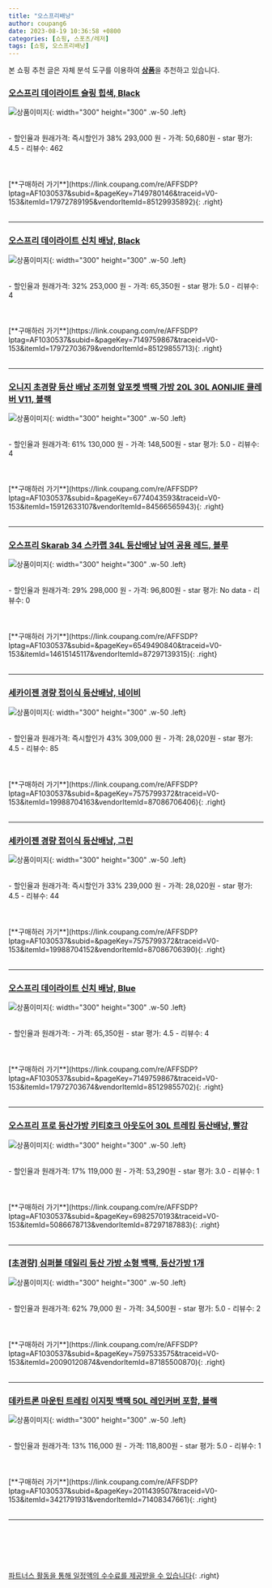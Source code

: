 ```yaml
---
title: "오스프리배낭"
author: coupang6
date: 2023-08-19 10:36:58 +0800
categories: [쇼핑, 스포츠/레저]
tags: [쇼핑, 오스프리배낭]
---
```


본 쇼핑 추천 글은 자체 분석 도구를 이용하여 [**상품**](https://link.coupang.com/a/bao1ui)을 추천하고 있습니다.

### [오스프리 데이라이트 슬링 힙색, Black](https://link.coupang.com/re/AFFSDP?lptag=AF1030537&subid=&pageKey=7149780146&traceid=V0-153&itemId=17972789195&vendorItemId=85129935892)

![상품이미지](https://thumbnail7.coupangcdn.com/thumbnails/remote/230x230ex/image/retail/images/2023/02/20/17/8/16ad4eac-8a7a-4ad8-bb10-2e357857562e.jpg){: width="300" height="300" .w-50 .left}


<br>
- 할인율과 원래가격: 즉시할인가 38%  293,000   원
- 가격: 50,680원
- star 평가: 4.5
- 리뷰수: 462
<br>
<br>
<br>
<br>
[**구매하러 가기**](https://link.coupang.com/re/AFFSDP?lptag=AF1030537&subid=&pageKey=7149780146&traceid=V0-153&itemId=17972789195&vendorItemId=85129935892){: .right}
<br>
<br>

---

### [오스프리 데이라이트 신치 배낭, Black](https://link.coupang.com/re/AFFSDP?lptag=AF1030537&subid=&pageKey=7149759867&traceid=V0-153&itemId=17972703679&vendorItemId=85129855713)

![상품이미지](https://thumbnail10.coupangcdn.com/thumbnails/remote/230x230ex/image/retail/images/2023/02/20/17/2/639ba26f-139f-44b3-8c2d-ffc762aae106.jpg){: width="300" height="300" .w-50 .left}


<br>
- 할인율과 원래가격: 32%  253,000   원
- 가격: 65,350원
- star 평가: 5.0
- 리뷰수: 4
<br>
<br>
<br>
<br>
[**구매하러 가기**](https://link.coupang.com/re/AFFSDP?lptag=AF1030537&subid=&pageKey=7149759867&traceid=V0-153&itemId=17972703679&vendorItemId=85129855713){: .right}
<br>
<br>

---

### [오니지 초경량 등산 배낭 조끼형 앞포켓 백팩 가방 20L 30L AONIJIE 클레버 V11, 블랙](https://link.coupang.com/re/AFFSDP?lptag=AF1030537&subid=&pageKey=6774043593&traceid=V0-153&itemId=15912633107&vendorItemId=84566565943)

![상품이미지](https://thumbnail10.coupangcdn.com/thumbnails/remote/230x230ex/image/vendor_inventory/d7e5/28e9885ae056634b6928c2705396e972aeb6e25c23301e109d14cbb147df.jpg){: width="300" height="300" .w-50 .left}


<br>
- 할인율과 원래가격: 61%  130,000   원
- 가격: 148,500원
- star 평가: 5.0
- 리뷰수: 4
<br>
<br>
<br>
<br>
[**구매하러 가기**](https://link.coupang.com/re/AFFSDP?lptag=AF1030537&subid=&pageKey=6774043593&traceid=V0-153&itemId=15912633107&vendorItemId=84566565943){: .right}
<br>
<br>

---

### [오스프리 Skarab 34 스카랩 34L 등산배낭 남여 공용 레드, 블루](https://link.coupang.com/re/AFFSDP?lptag=AF1030537&subid=&pageKey=6549490840&traceid=V0-153&itemId=14615145117&vendorItemId=87297139315)

![상품이미지](https://thumbnail10.coupangcdn.com/thumbnails/remote/230x230ex/image/vendor_inventory/9903/52fea05f3b075b14c7c063856dcb33000f78dfb45d89579eebf15daf6c46.jpg){: width="300" height="300" .w-50 .left}


<br>
- 할인율과 원래가격: 29%  298,000   원
- 가격: 96,800원
- star 평가: No data
- 리뷰수: 0
<br>
<br>
<br>
<br>
[**구매하러 가기**](https://link.coupang.com/re/AFFSDP?lptag=AF1030537&subid=&pageKey=6549490840&traceid=V0-153&itemId=14615145117&vendorItemId=87297139315){: .right}
<br>
<br>

---

### [세카이젠 경량 접이식 등산배낭, 네이비](https://link.coupang.com/re/AFFSDP?lptag=AF1030537&subid=&pageKey=7575799372&traceid=V0-153&itemId=19988704163&vendorItemId=87086706406)

![상품이미지](https://thumbnail6.coupangcdn.com/thumbnails/remote/230x230ex/image/vendor_inventory/5795/4bf8911a2ec9a74b92a1364321389b9862b58968ec6614829b1887f6c2b3.jpg){: width="300" height="300" .w-50 .left}


<br>
- 할인율과 원래가격: 즉시할인가 43%  309,000   원
- 가격: 28,020원
- star 평가: 4.5
- 리뷰수: 85
<br>
<br>
<br>
<br>
[**구매하러 가기**](https://link.coupang.com/re/AFFSDP?lptag=AF1030537&subid=&pageKey=7575799372&traceid=V0-153&itemId=19988704163&vendorItemId=87086706406){: .right}
<br>
<br>

---

### [세카이젠 경량 접이식 등산배낭, 그린](https://link.coupang.com/re/AFFSDP?lptag=AF1030537&subid=&pageKey=7575799372&traceid=V0-153&itemId=19988704152&vendorItemId=87086706390)

![상품이미지](https://thumbnail6.coupangcdn.com/thumbnails/remote/230x230ex/image/vendor_inventory/64a8/78e774c4e45e49aaf618ad18f59ca8c24509e62f99cf05f225ce5fb33ec6.jpg){: width="300" height="300" .w-50 .left}


<br>
- 할인율과 원래가격: 즉시할인가 33%  239,000   원
- 가격: 28,020원
- star 평가: 4.5
- 리뷰수: 44
<br>
<br>
<br>
<br>
[**구매하러 가기**](https://link.coupang.com/re/AFFSDP?lptag=AF1030537&subid=&pageKey=7575799372&traceid=V0-153&itemId=19988704152&vendorItemId=87086706390){: .right}
<br>
<br>

---

### [오스프리 데이라이트 신치 배낭, Blue](https://link.coupang.com/re/AFFSDP?lptag=AF1030537&subid=&pageKey=7149759867&traceid=V0-153&itemId=17972703674&vendorItemId=85129855702)

![상품이미지](https://thumbnail6.coupangcdn.com/thumbnails/remote/230x230ex/image/retail/images/2023/02/20/17/3/eb45bd56-0e6c-4f2e-8391-98197d486e25.jpg){: width="300" height="300" .w-50 .left}


<br>
- 할인율과 원래가격: 
- 가격: 65,350원
- star 평가: 4.5
- 리뷰수: 4
<br>
<br>
<br>
<br>
[**구매하러 가기**](https://link.coupang.com/re/AFFSDP?lptag=AF1030537&subid=&pageKey=7149759867&traceid=V0-153&itemId=17972703674&vendorItemId=85129855702){: .right}
<br>
<br>

---

### [오스프리 프로 등산가방 키티호크 아웃도어 30L 트레킹 등산배낭, 빨강](https://link.coupang.com/re/AFFSDP?lptag=AF1030537&subid=&pageKey=6982570193&traceid=V0-153&itemId=5086678713&vendorItemId=87297187883)

![상품이미지](https://thumbnail8.coupangcdn.com/thumbnails/remote/230x230ex/image/vendor_inventory/13bf/6127d68d9cb4c407ba23001be594097be220036ef5cf9413f9f7e20a137f.jpg){: width="300" height="300" .w-50 .left}


<br>
- 할인율과 원래가격: 17%  119,000   원
- 가격: 53,290원
- star 평가: 3.0
- 리뷰수: 1
<br>
<br>
<br>
<br>
[**구매하러 가기**](https://link.coupang.com/re/AFFSDP?lptag=AF1030537&subid=&pageKey=6982570193&traceid=V0-153&itemId=5086678713&vendorItemId=87297187883){: .right}
<br>
<br>

---

### [[초경량] 심퍼블 데일리 등산 가방 소형 백팩, 등산가방 1개](https://link.coupang.com/re/AFFSDP?lptag=AF1030537&subid=&pageKey=7597533575&traceid=V0-153&itemId=20090120874&vendorItemId=87185500870)

![상품이미지](https://thumbnail10.coupangcdn.com/thumbnails/remote/230x230ex/image/vendor_inventory/a07d/409cd8fb705fcdf74de435871f492be8647b841ed57671b33cea0d215b46.jpg){: width="300" height="300" .w-50 .left}


<br>
- 할인율과 원래가격: 62%  79,000   원
- 가격: 34,500원
- star 평가: 5.0
- 리뷰수: 2
<br>
<br>
<br>
<br>
[**구매하러 가기**](https://link.coupang.com/re/AFFSDP?lptag=AF1030537&subid=&pageKey=7597533575&traceid=V0-153&itemId=20090120874&vendorItemId=87185500870){: .right}
<br>
<br>

---

### [데카트론 마운틴 트레킹 이지핏 백팩 50L 레인커버 포함, 블랙](https://link.coupang.com/re/AFFSDP?lptag=AF1030537&subid=&pageKey=2011439507&traceid=V0-153&itemId=3421791931&vendorItemId=71408347661)

![상품이미지](https://thumbnail6.coupangcdn.com/thumbnails/remote/230x230ex/image/retail/images/2020/08/21/15/6/8c3d4d92-3cae-4d40-9c39-a46eb707356f.jpg){: width="300" height="300" .w-50 .left}


<br>
- 할인율과 원래가격: 13%  116,000   원
- 가격: 118,800원
- star 평가: 5.0
- 리뷰수: 1
<br>
<br>
<br>
<br>
[**구매하러 가기**](https://link.coupang.com/re/AFFSDP?lptag=AF1030537&subid=&pageKey=2011439507&traceid=V0-153&itemId=3421791931&vendorItemId=71408347661){: .right}
<br>
<br>

---
<br><br><br><br><br> [파트너스 활동을 통해 일정액의 수수료를 제공받을 수 있습니다](https://link.coupang.com/a/bao1ui){: .right}